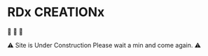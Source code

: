 # RDx CREATIONx


 :construction: :construction: :construction: 

:warning: Site is Under Construction Please wait a min and come again. :warning:

